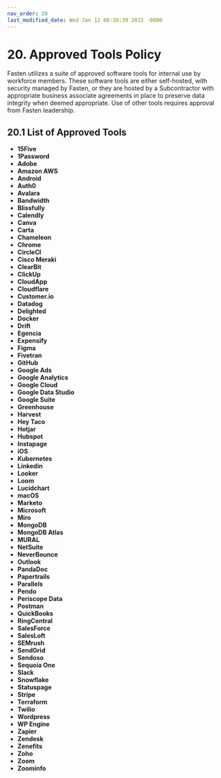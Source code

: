 ```yaml
---
nav_order: 20
last_modified_date: Wed Jan 12 08:20:39 2022 -0800
---
```


# 20. Approved Tools Policy

Fasten utilizes a suite of approved software tools for internal use by workforce members. These software tools are either self-hosted, with security managed by Fasten, or they are hosted by a Subcontractor with appropriate business associate agreements in place to preserve data integrity when deemed appropriate. Use of other tools requires approval from Fasten leadership.

## 20.1 List of Approved Tools


* **15Five**
* **1Password**
* **Adobe**
* **Amazon AWS**
* **Android**
* **Auth0**
* **Avalara**
* **Bandwidth**
* **Blissfully**
* **Calendly**
* **Canva**
* **Carta**
* **Chameleon**
* **Chrome**
* **CircleCI**
* **Cisco Meraki**
* **ClearBit**
* **ClickUp**
* **CloudApp**
* **Cloudflare**
* **Customer.io**
* **Datadog**
* **Delighted**
* **Docker**
* **Drift**
* **Egencia**
* **Expensify**
* **Figma**
* **Fivetran**
* **GitHub**
* **Google Ads**
* **Google Analytics**
* **Google Cloud**
* **Google Data Studio**
* **Google Suite**
* **Greenhouse**
* **Harvest**
* **Hey Taco**
* **Hotjar**
* **Hubspot**
* **Instapage**
* **iOS**
* **Kubernetes**
* **Linkedin**
* **Looker**
* **Loom**
* **Lucidchart**
* **macOS**
* **Marketo**
* **Microsoft**
* **Miro**
* **MongoDB**
* **MongoDB Atlas**
* **MURAL**
* **NetSuite**
* **NeverBounce**
* **Outlook**
* **PandaDoc**
* **Papertrails**
* **Parallels**
* **Pendo**
* **Periscope Data**
* **Postman**
* **QuickBooks**
* **RingCentral**
* **SalesForce**
* **SalesLoft**
* **SEMrush**
* **SendGrid**
* **Sendoso**
* **Sequoia One**
* **Slack**
* **Snowflake**
* **Statuspage**
* **Stripe**
* **Terraform**
* **Twilio**
* **Wordpress**
* **WP Engine**
* **Zapier**
* **Zendesk**
* **Zenefits**
* **Zoho**
* **Zoom**
* **Zoominfo**



